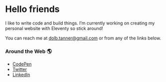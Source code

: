# Hello friends

I like to write code and build things. I’m currently working on creating my personal website with Eleventy so stick around!

You can reach me at dolb.tanner@gmail.com or from any of the links below.

### Around the Web 🌎
* [CodePen](https://codepen.io/tannerdolby)
* [Twitter](https://codepen.io/tannerdolby)
* [LinkedIn](https://www.linkedin.com/in/tanner-dolby/)


